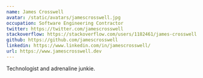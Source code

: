 ```yaml
---
name: James Crosswell
avatar: /static/avatars/jamescrosswell.jpg
occupation: Software Engineering Contractor
twitter: https://twitter.com/jamescrosswell
stackoverflow: https://stackoverflow.com/users/1182461/james-crosswell
github: https://github.com/jamescrosswell
linkedin: https://www.linkedin.com/in/jamescrosswell/
url: https://www.jamescrosswell.dev
---
```


Technologist and adrenaline junkie.
